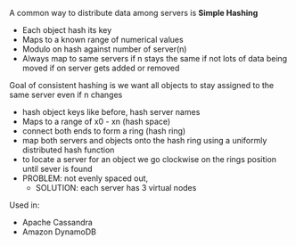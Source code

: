 A common way to distribute data among servers is **Simple Hashing**
* Each object hash its key
* Maps to a known range of numerical values 
* Modulo on hash against number of server(n)
* Always map to same servers if n stays the same if not lots of data being moved if on server gets added or removed 

Goal of consistent hashing is we want all objects to stay assigned to the same server even if n changes

* hash object keys like before, hash server names 
* Maps to a range of x0 - xn (hash space)
* connect both ends to form a ring (hash ring)
* map both servers and objects onto the hash ring using a uniformly distributed hash function 
* to locate a server for an object we go clockwise on the rings position until sever is found
* PROBLEM: not evenly spaced out,
	* SOLUTION: each server has 3 virtual nodes 

Used in: 
* Apache Cassandra 
* Amazon DynamoDB